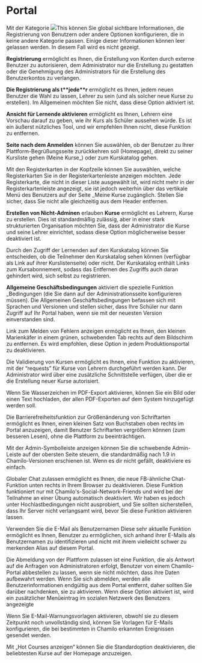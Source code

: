 # Portal

Mit der Kategorie ![](../../../.gitbook/assets/graficos5%20%285%29.png)This können Sie global sichtbare Informationen, die Registrierung von Benutzern oder andere Optionen konfigurieren, die in keine andere Kategorie passen. Einige dieser Informationen können leer gelassen werden. In diesem Fall wird es nicht gezeigt.

**Registrierung** ermöglicht es Ihnen, die Erstellung von Konten durch externe Benutzer zu autorisieren, dem Administrator nur die Erstellung zu gestatten oder die Genehmigung des Administrators für die Erstellung des Benutzerkontos zu verlangen.

**Die Registrierung als t\*\***jede**\*\*r** ermöglicht es Ihnen, jedem neuen Benutzer die Wahl zu lassen, Lehrer zu sein \(und als solcher neue Kurse zu erstellen\). Im Allgemeinen möchten Sie nicht, dass diese Option aktiviert ist.

**Ansicht für Lernende aktivieren** ermöglicht es Ihnen, Lehrern eine Vorschau darauf zu geben, wie ihr Kurs als Schüler aussehen würde. Es ist ein äußerst nützliches Tool, und wir empfehlen Ihnen nicht, diese Funktion zu entfernen.

**Seite nach dem Anmelden** können Sie auswählen, ob der Benutzer zu Ihrer Plattform-Begrüßungsseite zurückkehren soll \(Homepage\), direkt zu seiner Kursliste gehen \(Meine Kurse\_\) oder zum Kurskatalog gehen.

Mit den Registerkarten in der Kopfzeile können Sie auswählen, welche Registerkarten Sie in der Registerkartenleiste anzeigen möchten. Jede Registerkarte, die nicht in dieser Liste ausgewählt ist, wird nicht mehr in der Registerkartenleiste angezeigt, sie ist jedoch weiterhin über das vertikale Menü des Benutzers auf der Seite \_Meine Kurse zugänglich. Stellen Sie sicher, dass Sie nicht alle gleichzeitig aus dem Header entfernen.

**Erstellen von Nicht-Adminen** erlauben **Kurse** ermöglicht es Lehrern, Kurse zu erstellen. Dies ist standardmäßig zulässig, aber in einer stark strukturierten Organisation möchten Sie, dass der Administrator die Kurse und seine Lehrer einrichtet, sodass diese Option möglicherweise besser deaktiviert ist.

Durch den Zugriff der Lernenden auf den Kurskatalog können Sie entscheiden, ob die Teilnehmer den Kurskatalog sehen können \(verfügbar als Link auf ihrer Kurslistenseite\) oder nicht. Der Kurskatalog enthält Links zum Kursabonnement, sodass das Entfernen des Zugriffs auch daran gehindert wird, sich selbst zu registrieren.

**Allgemeine Geschäftsbedingungen** aktiviert die spezielle Funktion \_Bedingungen \(die Sie dann auf der Administrationsseite konfigurieren müssen\). Die Allgemeinen Geschäftsbedingungen befassen sich mit Sprachen und Versionen und stellen sicher, dass Ihre Schüler nur dann Zugriff auf Ihr Portal haben, wenn sie mit der neuesten Version einverstanden sind.

Link zum Melden von Fehlern anzeigen ermöglicht es Ihnen, den kleinen Marienkäfer in einem grünen, schwebenden Tab rechts auf dem Bildschirm zu entfernen. Es wird empfohlen, diese Option in jedem Produktionsportal zu deaktivieren.

Die Validierung von Kursen ermöglicht es Ihnen, eine Funktion zu aktivieren, mit der “requests” für Kurse von Lehrern durchgeführt werden kann. Der Administrator wird über eine zusätzliche Schnittstelle verfügen, über die er die Erstellung neuer Kurse autorisiert.

Wenn Sie Wasserzeichen im PDF-Export aktivieren, können Sie ein Bild oder einen Text hochladen, der allen PDF-Exporten auf dem System hinzugefügt werden soll.

Die Barrierefreiheitsfunktion zur Größenänderung von Schriftarten ermöglicht es Ihnen, einen kleinen Satz von Buchstaben oben rechts im Portal anzuzeigen, damit Benutzer Schriftarten vergrößern können \(zum besseren Lesen\), ohne die Plattform zu beeinträchtigen.

Mit der Admin-Symbolleiste anzeigen können Sie die schwebende Admin-Leiste auf der obersten Seite steuern, die standardmäßig nach 1.9 in Chamilo-Versionen erschienen ist. Wenn es dir nicht gefällt, deaktiviere es einfach.

Globaler Chat zulassen ermöglicht es Ihnen, die neue FB-ähnliche Chat-Funktion unten rechts in Ihrem Browser zu deaktivieren. Diese Funktion funktioniert nur mit Chamilo's-Social-Network-Friends und wird bei der Teilnahme an einer Übung automatisch deaktiviert. Wir haben es jedoch unter Hochlastbedingungen nicht ausprobiert, und Sie sollten sicherstellen, dass Ihr Server nicht verlangsamt wird, bevor Sie diese Funktion aktivieren lassen.

Verwenden Sie die E-Mail als Benutzernamen Diese sehr aktuelle Funktion ermöglicht es Ihnen, Benutzer zu ermöglichen, sich anhand ihrer E-Mails als Benutzernamen zu identifizieren und nicht mit ihrem vielleicht schwer zu merkenden Alias auf diesem Portal.

Die Abmeldung von der Plattform zulassen ist eine Funktion, die als Antwort auf die Anfragen von Administratoren erfolgt, Benutzer von einem Chamilo-Portal abbestellen zu lassen, wenn sie nicht möchten, dass ihre Daten aufbewahrt werden. Wenn Sie sich abmelden, werden alle Benutzerinformationen endgültig aus dem Portal entfernt, daher sollten Sie darüber nachdenken, sie zu aktivieren. Wenn diese Option aktiviert ist, wird ein zusätzlicher Menüeintrag im sozialen Netzwerk des Benutzers angezeigte

Wenn Sie E-Mail-Warnungsvorlagen aktivieren, obwohl sie zu diesem Zeitpunkt noch unvollständig sind, können Sie Vorlagen für E-Mails konfigurieren, die bei bestimmten in Chamilo erkannten Ereignissen gesendet werden.

Mit „Hot Courses anzeigen“ können Sie die Standardoption deaktivieren, die beliebtesten Kurse auf der Homepage anzuzeigen.

